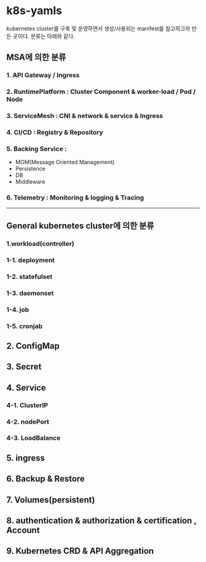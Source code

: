 # k8s-yamls

kubernetes cluster를 구축 및 운영하면서 생성/사용되는 manifest를 참고하고자 만든 곳이다.
분류는 아래와 같다.

## MSA에 의한 분류
### 1. API Gateway / Ingress 
### 2. RuntimePlatform : Cluster Component & worker-load / Pod / Node
### 3. ServiceMesh : CNI & network & service & Ingress
### 4. CI/CD : Registry & Repository
### 5. Backing Service : 
- MOM(Message Oriented Management)
- Persistence
- DB
- Middleware
### 6. Telemetry : Monitoring & logging & Tracing
---
## General kubernetes cluster에 의한 분류
### 1.workload(controller)
### 1-1. deployment
### 1-2. statefulset 
### 1-3. daemonset
### 1-4. job
### 1-5. cronjab

## 2. ConfigMap

## 3. Secret

## 4. Service
### 4-1. ClusterIP
### 4-2. nodePort
### 4-3. LoadBalance

## 5. ingress

## 6. Backup & Restore

## 7. Volumes(persistent)

## 8. authentication & authorization & certification , Account

## 9. Kubernetes CRD & API Aggregation

